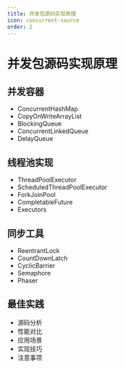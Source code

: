 ```yaml
---
title: 并发包源码实现原理
icon: concurrent-source
order: 2
---
```


# 并发包源码实现原理

## 并发容器
- ConcurrentHashMap
- CopyOnWriteArrayList
- BlockingQueue
- ConcurrentLinkedQueue
- DelayQueue

## 线程池实现
- ThreadPoolExecutor
- ScheduledThreadPoolExecutor
- ForkJoinPool
- CompletableFuture
- Executors

## 同步工具
- ReentrantLock
- CountDownLatch
- CyclicBarrier
- Semaphore
- Phaser

## 最佳实践
- 源码分析
- 性能对比
- 应用场景
- 实现技巧
- 注意事项
